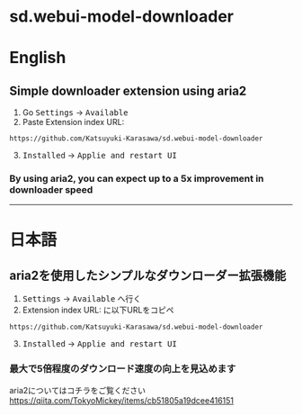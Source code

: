# sd.webui-model-downloader

# English
## Simple downloader extension using aria2
1. Go <kbd>Settings</kbd> → <kbd>Available</kbd>
2. Paste Extension index URL: 
```
https://github.com/Katsuyuki-Karasawa/sd.webui-model-downloader
```
3. <kbd>Installed</kbd> → <kbd>Applie and restart UI</kbd>

### By using aria2, you can expect up to a 5x improvement in downloader speed

---

# 日本語
## aria2を使用したシンプルなダウンローダー拡張機能
1. <kbd>Settings</kbd> → <kbd>Available</kbd> へ行く
2. Extension index URL: に以下URLをコピペ
```
https://github.com/Katsuyuki-Karasawa/sd.webui-model-downloader
```
3. <kbd>Installed</kbd> → <kbd>Applie and restart UI</kbd>

### 最大で5倍程度のダウンロード速度の向上を見込めます

aria2についてはコチラをご覧ください
https://qiita.com/TokyoMickey/items/cb51805a19dcee416151

